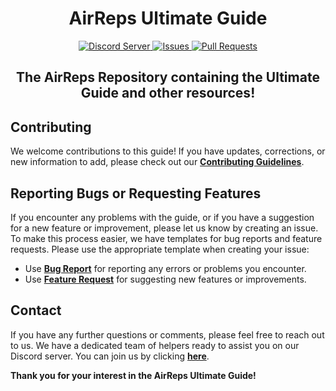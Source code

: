 <h1 align="center">AirReps Ultimate Guide</h1>

<div align="center">
<a href="https://airreps.link/discord">
<img src="https://img.shields.io/discord/657235952116170794.svg?colorB=Blue&logo=discord&label=Support&style=for-the-badge" alt="Discord Server">
</a>
<a href="https://github.com/AirPodsReplicas/AirReps/issues">
<img src="https://img.shields.io/github/issues/AirPodsReplicas/AirReps.svg?style=for-the-badge" alt="Issues">
</a>
<a href="https://github.com/AirPodsReplicas/AirReps/pulls">
<img src="https://img.shields.io/github/issues-pr/AirPodsReplicas/AirReps.svg?style=for-the-badge" alt="Pull Requests">
</a>
</div>

<h2 align="center">The AirReps Repository containing the Ultimate Guide and other resources!</h2>

<h2 id="contributing">Contributing</h2>

<p>We welcome contributions to this guide! If you have updates, corrections, or new information to add, please check out our <a href="CONTRIBUTING.md"><strong>Contributing Guidelines</strong></a>.</p>

<h2 id="reporting-bugs-or-requesting-features">Reporting Bugs or Requesting Features</h2>

<p>If you encounter any problems with the guide, or if you have a suggestion for a new feature or improvement, please let us know by creating an issue. To make this process easier, we have templates for bug reports and feature requests. Please use the appropriate template when creating your issue:</p>

<ul>
  <li>Use <a href="https://github.com/AirPodsReplicas/AirReps/issues/new?assignees=&labels=bug&projects=&template=bug_report.md&title="><strong>Bug Report</strong></a> for reporting any errors or problems you encounter.</li>
  <li>Use <a href="https://github.com/AirPodsReplicas/AirReps/issues/new?assignees=&labels=enhancement&projects=&template=feature_request.md&title="><strong>Feature Request</strong></a> for suggesting new features or improvements.</li>
</ul>

<h2 id="contact">Contact</h2>

<p>If you have any further questions or comments, please feel free to reach out to us. We have a dedicated team of helpers ready to assist you on our Discord server. You can join us by clicking <a href="https://airreps.link/discord"><strong>here</strong></a>.</p>

<p><strong>Thank you for your interest in the AirReps Ultimate Guide!</strong></p>
